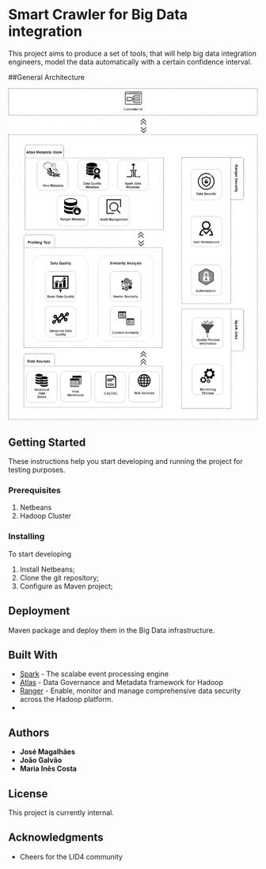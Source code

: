 # Smart Crawler for Big Data integration

This project aims to produce a set of tools, that will help big data integration engineers, model the data automatically with a certain confidence interval.

##General Architecture

<p align="center">
  <img src="/img/DataGovernanceArchitecture3.png">
</p>



## Getting Started

These instructions help you start developing and running the project for testing purposes.

### Prerequisites

1. Netbeans
2. Hadoop Cluster

### Installing

To start developing

1. Install Netbeans;
2. Clone the git repository;
3. Configure as Maven project;


## Deployment

Maven package and deploy them in the Big Data infrastructure.

## Built With

* [Spark](https://spark.apache.org) - The scalabe event processing engine
* [Atlas](https://atlas.apache.org/) - Data Governance and Metadata framework for Hadoop
* [Ranger](https://ranger.apache.org/) - Enable, monitor and manage comprehensive data security across the Hadoop platform.
* 
## Authors

* **José Magalhães** 
* **João Galvão**  
* **Maria Inês Costa** 

## License

This project is currently internal.

## Acknowledgments

* Cheers for the LID4 community 


